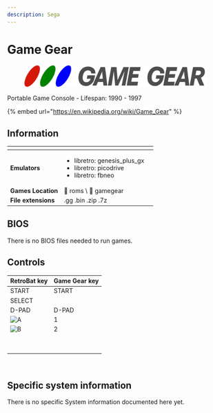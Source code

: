 ```yaml
---
description: Sega
---
```


# Game Gear

<figure><img src="https://raw.githubusercontent.com/fabricecaruso/es-theme-carbon/52ff37c9e265587d006945a2ba695b5a962b3a3d/art/logos/gamegear.svg" alt=""><figcaption></figcaption></figure>

Portable Game Console - Lifespan: 1990 - 1997

{% embed url="https://en.wikipedia.org/wiki/Game_Gear" %}

## Information

<table data-header-hidden><thead><tr><th></th><th></th><th data-hidden></th></tr></thead><tbody><tr><td><strong>Emulators</strong></td><td><ul><li>libretro: genesis_plus_gx</li><li>libretro: picodrive</li><li>libretro: fbneo</li></ul></td><td></td></tr><tr><td><strong>Games Location</strong></td><td><span data-gb-custom-inline data-tag="emoji" data-code="1f4c1">📁</span> roms \ <span data-gb-custom-inline data-tag="emoji" data-code="1f4c2">📂</span> gamegear</td><td></td></tr><tr><td><strong>File extensions</strong></td><td>.gg .bin .zip .7z</td><td></td></tr></tbody></table>

## BIOS

There is no BIOS files needed to run games.

## Controls

| RetroBat key                                                                              | Game Gear key |
| ----------------------------------------------------------------------------------------- | ------------- |
| START                                                                                     | START         |
| SELECT                                                                                    |               |
| D-PAD                                                                                     | D-PAD         |
| ![A](<../../../../.gitbook/assets/image (1) (2) (1).png>)                                 | 1             |
| ![B](<../../../../.gitbook/assets/image (4) (1).png>)                                     | 2             |
| <img src="../../../../.gitbook/assets/image (3) (1) (2).png" alt="" data-size="original"> |               |
| <img src="../../../../.gitbook/assets/image (2) (1) (1).png" alt="" data-size="line">     |               |

<figure><img src="https://i.imgur.com/d31al0e.png" alt=""><figcaption></figcaption></figure>

## Specific system information

There is no specific System information documented here yet.
